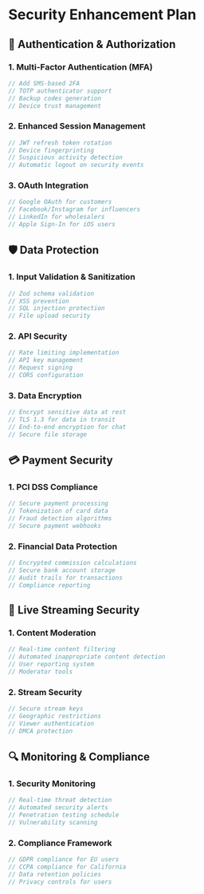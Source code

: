# Security Enhancement Plan

## 🔐 Authentication & Authorization

### 1. Multi-Factor Authentication (MFA)
```typescript
// Add SMS-based 2FA
// TOTP authenticator support
// Backup codes generation
// Device trust management
```

### 2. Enhanced Session Management
```typescript
// JWT refresh token rotation
// Device fingerprinting
// Suspicious activity detection
// Automatic logout on security events
```

### 3. OAuth Integration
```typescript
// Google OAuth for customers
// Facebook/Instagram for influencers
// LinkedIn for wholesalers
// Apple Sign-In for iOS users
```

## 🛡️ Data Protection

### 1. Input Validation & Sanitization
```typescript
// Zod schema validation
// XSS prevention
// SQL injection protection
// File upload security
```

### 2. API Security
```typescript
// Rate limiting implementation
// API key management
// Request signing
// CORS configuration
```

### 3. Data Encryption
```typescript
// Encrypt sensitive data at rest
// TLS 1.3 for data in transit
// End-to-end encryption for chat
// Secure file storage
```

## 💳 Payment Security

### 1. PCI DSS Compliance
```typescript
// Secure payment processing
// Tokenization of card data
// Fraud detection algorithms
// Secure payment webhooks
```

### 2. Financial Data Protection
```typescript
// Encrypted commission calculations
// Secure bank account storage
// Audit trails for transactions
// Compliance reporting
```

## 🎥 Live Streaming Security

### 1. Content Moderation
```typescript
// Real-time content filtering
// Automated inappropriate content detection
// User reporting system
// Moderator tools
```

### 2. Stream Security
```typescript
// Secure stream keys
// Geographic restrictions
// Viewer authentication
// DMCA protection
```

## 🔍 Monitoring & Compliance

### 1. Security Monitoring
```typescript
// Real-time threat detection
// Automated security alerts
// Penetration testing schedule
// Vulnerability scanning
```

### 2. Compliance Framework
```typescript
// GDPR compliance for EU users
// CCPA compliance for California
// Data retention policies
// Privacy controls for users
```